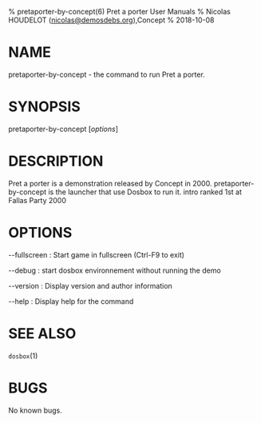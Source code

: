 % pretaporter-by-concept(6) Pret a porter User Manuals
% Nicolas HOUDELOT (nicolas@demosdebs.org),Concept
% 2018-10-08

# NAME
pretaporter-by-concept - the command to run Pret a porter.

# SYNOPSIS
pretaporter-by-concept [*options*]

# DESCRIPTION
Pret a porter is a demonstration released by Concept in 2000.
pretaporter-by-concept is the launcher that use Dosbox to run it.
intro ranked 1st at Fallas Party 2000

# OPTIONS
\--fullscreen
:   Start game in fullscreen (Ctrl-F9 to exit)

\--debug
:   start dosbox environnement without running the demo

\--version
:   Display version and author information

\--help
:   Display help for the command

# SEE ALSO
`dosbox`(1)

# BUGS
No known bugs.
